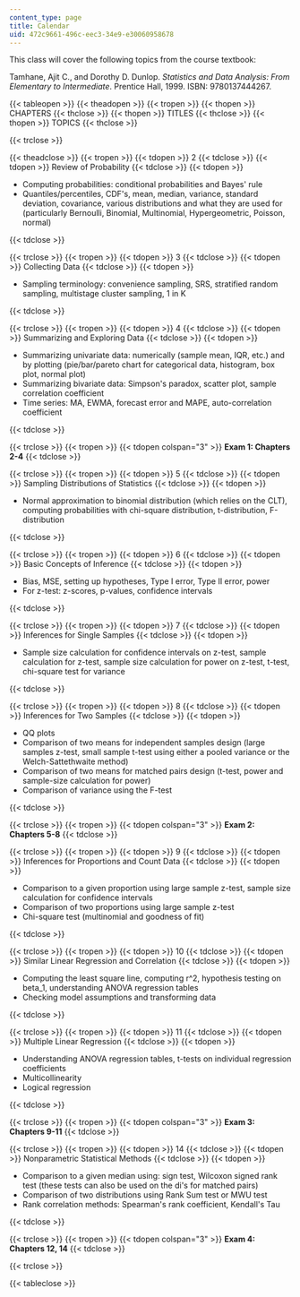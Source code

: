 ```yaml
---
content_type: page
title: Calendar
uid: 472c9661-496c-eec3-34e9-e30060958678
---
```


This class will cover the following topics from the course textbook:

Tamhane, Ajit C., and Dorothy D. Dunlop. _Statistics and Data Analysis: From Elementary to Intermediate_. Prentice Hall, 1999. ISBN: 9780137444267.

{{< tableopen >}}
{{< theadopen >}}
{{< tropen >}}
{{< thopen >}}
CHAPTERS
{{< thclose >}}
{{< thopen >}}
TITLES
{{< thclose >}}
{{< thopen >}}
TOPICS
{{< thclose >}}

{{< trclose >}}

{{< theadclose >}}
{{< tropen >}}
{{< tdopen >}}
2
{{< tdclose >}}
{{< tdopen >}}
Review of Probability
{{< tdclose >}}
{{< tdopen >}}


*   Computing probabilities: conditional probabilities and Bayes' rule
*   Quantiles/percentiles, CDF's, mean, median, variance, standard deviation, covariance, various distributions and what they are used for (particularly Bernoulli, Binomial, Multinomial, Hypergeometric, Poisson, normal)


{{< tdclose >}}

{{< trclose >}}
{{< tropen >}}
{{< tdopen >}}
3
{{< tdclose >}}
{{< tdopen >}}
Collecting Data
{{< tdclose >}}
{{< tdopen >}}


*   Sampling terminology: convenience sampling, SRS, stratified random sampling, multistage cluster sampling, 1 in K


{{< tdclose >}}

{{< trclose >}}
{{< tropen >}}
{{< tdopen >}}
4
{{< tdclose >}}
{{< tdopen >}}
Summarizing and Exploring Data
{{< tdclose >}}
{{< tdopen >}}


*   Summarizing univariate data: numerically (sample mean, IQR, etc.) and by plotting (pie/bar/pareto chart for categorical data, histogram, box plot, normal plot)
*   Summarizing bivariate data: Simpson's paradox, scatter plot, sample correlation coefficient
*   Time series: MA, EWMA, forecast error and MAPE, auto-correlation coefficient


{{< tdclose >}}

{{< trclose >}}
{{< tropen >}}
{{< tdopen colspan="3" >}}
**Exam 1: Chapters 2-4**
{{< tdclose >}}

{{< trclose >}}
{{< tropen >}}
{{< tdopen >}}
5
{{< tdclose >}}
{{< tdopen >}}
Sampling Distributions of Statistics
{{< tdclose >}}
{{< tdopen >}}


*   Normal approximation to binomial distribution (which relies on the CLT), computing probabilities with chi-square distribution, t-distribution, F-distribution


{{< tdclose >}}

{{< trclose >}}
{{< tropen >}}
{{< tdopen >}}
6
{{< tdclose >}}
{{< tdopen >}}
Basic Concepts of Inference
{{< tdclose >}}
{{< tdopen >}}


*   Bias, MSE, setting up hypotheses, Type I error, Type II error, power
*   For z-test: z-scores, p-values, confidence intervals


{{< tdclose >}}

{{< trclose >}}
{{< tropen >}}
{{< tdopen >}}
7
{{< tdclose >}}
{{< tdopen >}}
Inferences for Single Samples
{{< tdclose >}}
{{< tdopen >}}


*   Sample size calculation for confidence intervals on z-test, sample calculation for z-test, sample size calculation for power on z-test, t-test, chi-square test for variance


{{< tdclose >}}

{{< trclose >}}
{{< tropen >}}
{{< tdopen >}}
8
{{< tdclose >}}
{{< tdopen >}}
Inferences for Two Samples
{{< tdclose >}}
{{< tdopen >}}


*   QQ plots
*   Comparison of two means for independent samples design (large samples z-test, small sample t-test using either a pooled variance or the Welch-Sattethwaite method)
*   Comparison of two means for matched pairs design (t-test, power and sample-size calculation for power)
*   Comparison of variance using the F-test


{{< tdclose >}}

{{< trclose >}}
{{< tropen >}}
{{< tdopen colspan="3" >}}
**Exam 2: Chapters 5-8**
{{< tdclose >}}

{{< trclose >}}
{{< tropen >}}
{{< tdopen >}}
9
{{< tdclose >}}
{{< tdopen >}}
Inferences for Proportions and Count Data
{{< tdclose >}}
{{< tdopen >}}


*   Comparison to a given proportion using large sample z-test, sample size calculation for confidence intervals
*   Comparison of two proportions using large sample z-test
*   Chi-square test (multinomial and goodness of fit)


{{< tdclose >}}

{{< trclose >}}
{{< tropen >}}
{{< tdopen >}}
10
{{< tdclose >}}
{{< tdopen >}}
Similar Linear Regression and Correlation
{{< tdclose >}}
{{< tdopen >}}


*   Computing the least square line, computing r^2, hypothesis testing on beta\_1, understanding ANOVA regression tables
*   Checking model assumptions and transforming data


{{< tdclose >}}

{{< trclose >}}
{{< tropen >}}
{{< tdopen >}}
11
{{< tdclose >}}
{{< tdopen >}}
Multiple Linear Regression
{{< tdclose >}}
{{< tdopen >}}


*   Understanding ANOVA regression tables, t-tests on individual regression coefficients
*   Multicollinearity
*   Logical regression


{{< tdclose >}}

{{< trclose >}}
{{< tropen >}}
{{< tdopen colspan="3" >}}
**Exam 3: Chapters 9-11**
{{< tdclose >}}

{{< trclose >}}
{{< tropen >}}
{{< tdopen >}}
14
{{< tdclose >}}
{{< tdopen >}}
Nonparametric Statistical Methods
{{< tdclose >}}
{{< tdopen >}}


*   Comparison to a given median using: sign test, Wilcoxon signed rank test (these tests can also be used on the di's for matched pairs)
*   Comparison of two distributions using Rank Sum test or MWU test
*   Rank correlation methods: Spearman's rank coefficient, Kendall's Tau


{{< tdclose >}}

{{< trclose >}}
{{< tropen >}}
{{< tdopen colspan="3" >}}
**Exam 4: Chapters 12, 14**
{{< tdclose >}}

{{< trclose >}}

{{< tableclose >}}